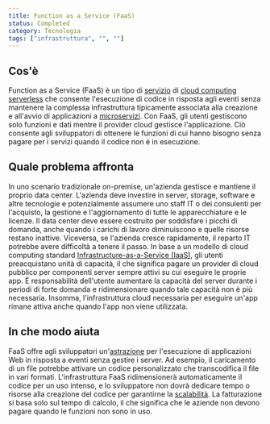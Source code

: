 ```yaml
---
title: Function as a Service (FaaS)
status: Completed
category: Tecnologia
tags: ["infrastruttura", "", ""]
---
```


## Cos'è

Function as a Service (FaaS) è un tipo di [servizio](/it/service/) di [cloud computing](/it/cloud-computing/) [serverless](/it/serverless/) 
che consente l'esecuzione di codice in risposta agli eventi senza mantenere la complessa infrastruttura
tipicamente associata alla creazione e all'avvio di applicazioni a [microservizi](/it/microservices-architecture/).
Con FaaS, gli utenti gestiscono solo funzioni e dati mentre il provider cloud gestisce l'applicazione.
Ciò consente agli sviluppatori di ottenere le funzioni di cui hanno bisogno senza pagare per i servizi quando il codice non è in esecuzione.
 

## Quale problema affronta

In uno scenario tradizionale on-premise, un'azienda gestisce e mantiene il proprio data center.
L'azienda deve investire in server, storage, software e altre tecnologie
e potenzialmente assumere uno staff IT o dei consulenti per l'acquisto, la gestione e l'aggiornamento di tutte le apparecchiature e le licenze.
Il data center deve essere costruito per soddisfare i picchi di domanda, anche quando i carichi di lavoro diminuiscono e quelle risorse restano inattive.
Viceversa, se l'azienda cresce rapidamente, il reparto IT potrebbe avere difficoltà a tenere il passo.
In base a un modello di cloud computing standard [Infrastructure-as-a-Service (IaaS)](/it/infrastructure-as-a-service/),
gli utenti preacquistano unità di capacità, il che significa pagare un provider di cloud pubblico per componenti server sempre attivi su cui eseguire le proprie app.
È responsabilità dell'utente aumentare la capacità del server durante i periodi di forte domanda
e ridimensionare quando tale capacità non è più necessaria.
Insomma, l'infrastruttura cloud necessaria per eseguire un'app rimane attiva anche quando l'app non viene utilizzata.


## In che modo aiuta

FaaS offre agli sviluppatori un'[astrazione](/it/abstraction/) per l'esecuzione di applicazioni Web in risposta a eventi senza gestire i server.
Ad esempio, il caricamento di un file potrebbe attivare un codice personalizzato che transcodifica il file in vari formati.
L'infrastruttura FaaS ridimensionerà automaticamente il codice per un uso intenso,
e lo sviluppatore non dovrà dedicare tempo o risorse alla creazione del codice per garantirne la [scalabilità](/it/scalability/).
La fatturazione si basa solo sul tempo di calcolo, il che significa che le aziende non devono pagare quando le funzioni non sono in uso.
